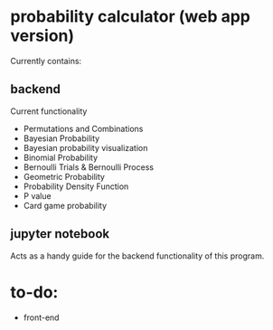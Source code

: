 # probability calculator (web app version)
Currently contains:
## backend
Current functionality
* Permutations and Combinations
* Bayesian Probability
* Bayesian probability visualization
* Binomial Probability
* Bernoulli Trials & Bernoulli Process
* Geometric Probability
* Probability Density Function
* P value
* Card game probability
   
## jupyter notebook
Acts as a handy guide for the backend functionality of this program.

# to-do:
* front-end
